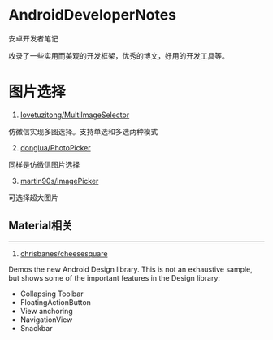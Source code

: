 # AndroidDeveloperNotes
安卓开发者笔记

收录了一些实用而美观的开发框架，优秀的博文，好用的开发工具等。

# 图片选择 #

1. [lovetuzitong/MultiImageSelector](https://github.com/lovetuzitong/MultiImageSelector)

仿微信实现多图选择。支持单选和多选两种模式

2. [donglua/PhotoPicker](https://github.com/donglua/PhotoPicker)

同样是仿微信图片选择

3. [martin90s/ImagePicker](https://github.com/martin90s/ImagePicker)

可选择超大图片

## Material相关 ##
------------------------------------------------------------------
1. [chrisbanes/cheesesquare](https://github.com/chrisbanes/cheesesquare)

Demos the new Android Design library. This is not an exhaustive sample, but shows some of the important features in the Design library:
* Collapsing Toolbar
* FloatingActionButton
* View anchoring
* NavigationView
* Snackbar

